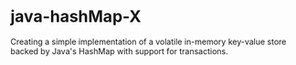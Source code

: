 java-hashMap-X
==============

Creating a simple implementation of a volatile in-memory key-value store backed by Java's HashMap with support for transactions.
